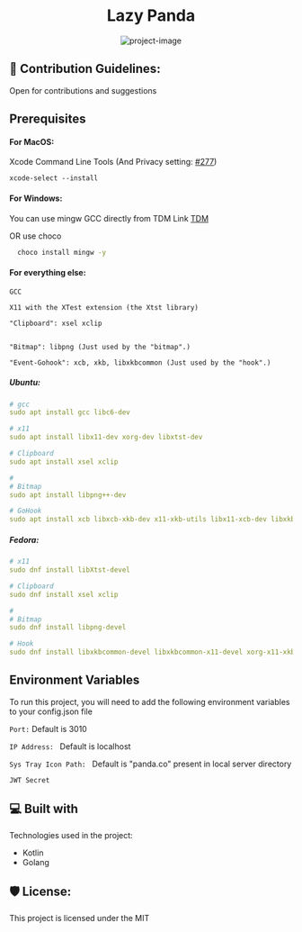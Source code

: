 <h1 align="center" id="title">Lazy Panda</h1>

<p align="center"><img src="https://socialify.git.ci/shivarchit/lazy-panda/image?description=1&amp;descriptionEditable=Lazy%20Panda&amp;font=Raleway&amp;forks=1&amp;issues=1&amp;language=1&amp;name=1&amp;owner=1&amp;pattern=Charlie%20Brown&amp;pulls=1&amp;stargazers=1&amp;theme=Dark" alt="project-image"></p>

<h2>🍰 Contribution Guidelines:</h2>

Open for contributions and suggestions

## Prerequisites

#### For MacOS:

Xcode Command Line Tools (And Privacy setting: [#277](https://github.com/go-vgo/robotgo/issues/277))

```
xcode-select --install
```

#### For Windows:

You can use mingw GCC directly from TDM Link
[TDM](https://jmeubank.github.io/tdm-gcc/img/dragon_logo1.gif)

OR use choco
```bash
  choco install mingw -y  
```

#### For everything else:

```
GCC

X11 with the XTest extension (the Xtst library)

"Clipboard": xsel xclip


"Bitmap": libpng (Just used by the "bitmap".)

"Event-Gohook": xcb, xkb, libxkbcommon (Just used by the "hook".)

```

##### Ubuntu:

```yml
# gcc
sudo apt install gcc libc6-dev

# x11
sudo apt install libx11-dev xorg-dev libxtst-dev

# Clipboard
sudo apt install xsel xclip

#
# Bitmap
sudo apt install libpng++-dev

# GoHook
sudo apt install xcb libxcb-xkb-dev x11-xkb-utils libx11-xcb-dev libxkbcommon-x11-dev libxkbcommon-dev

```

##### Fedora:

```yml
# x11
sudo dnf install libXtst-devel

# Clipboard
sudo dnf install xsel xclip

#
# Bitmap
sudo dnf install libpng-devel

# Hook
sudo dnf install libxkbcommon-devel libxkbcommon-x11-devel xorg-x11-xkb-utils-devel

```

    

##  Environment Variables

To run this project, you will need to add the following environment variables to your config.json file

`Port:` Default is 3010

`IP Address: ` Default is localhost

`Sys Tray Icon Path: ` Default is "panda.co" present in local server directory

`JWT Secret` 


  
<h2>💻 Built with</h2>

Technologies used in the project:

*   Kotlin
*   Golang

<h2>🛡️ License:</h2>

This project is licensed under the MIT
